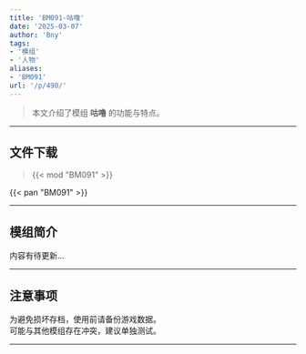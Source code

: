 ```yaml
---
title: 'BM091-咕噜'
date: '2025-03-07'
author: 'Bny'
tags:
- '模组'
- '人物'
aliases:
- 'BM091'
url: '/p/490/'
---
```


> 本文介绍了模组 **咕噜** 的功能与特点。

---

## 文件下载  

> {{< mod "BM091" >}}  

{{< pan "BM091" >}}  

---

## 模组简介

>  
内容有待更新...  

---

## 注意事项

>  
为避免损坏存档，使用前请备份游戏数据。  
可能与其他模组存在冲突，建议单独测试。  

---

